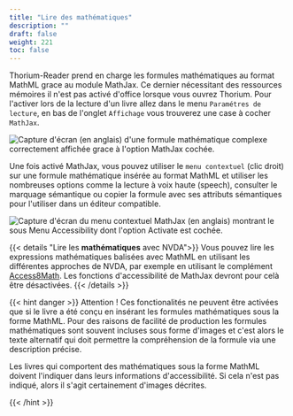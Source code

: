 ```yaml
---
title: "Lire des mathématiques"
description: ""
draft: false
weight: 221
toc: false
---
```



Thorium-Reader prend en charge les formules mathématiques au format MathML grace au module MathJax. Ce dernier nécessitant des ressources mémoires il n'est pas activé d'office lorsque vous ouvrez Thorium. 
Pour l'activer lors de la lecture d'un livre allez dans le menu `Paramétres de lecture`, en bas de l'onglet `Affichage` vous trouverez une case à cocher `MathJax`.

<img src="/thorium-reader-doc/images/local-fr/thorium-mathjax.png" alt="Capture d'écran (en anglais) d'une formule mathématique complexe correctement affichée grace à l'option MathJax cochée."/>

Une fois activé MathJax, vous pouvez utiliser le `menu contextuel` (clic droit) sur une formule mathématique insérée au format MathML et utiliser les nombreuses options comme la lecture à voix haute (speech), consulter le marquage sémantique ou copier la formule avec ses attributs sémantiques pour l'utiliser dans un éditeur compatible.

<img src="/thorium-reader-doc/images/local-fr/thorium-mathjax-menu.png" alt="Capture d'écran du menu contextuel MathJax (en anglais) montrant le sous Menu Accessibility dont l'option Activate est cochée."/>


{{< details "Lire les **mathématiques** avec NVDA">}}
Vous pouvez lire les expressions mathématiques balisées avec MathML en utilisant les différentes approches de NVDA, par exemple en utilisant le complément [Access8Math](https://addons.nvda-project.org/addons/access8math.fr.html). Les fonctions d'accessibilité de MathJax devront pour celà être désactivées. 
{{< /details >}}

{{< hint danger >}}
Attention ! 
Ces fonctionalités ne peuvent être activées que si le livre a été conçu en insérant les formules mathématiques sous la forme MathML. Pour des raisons de facilité de production les formules mathématiques sont souvent incluses sous forme d'images et c'est alors le texte alternatif qui doit permettre la compréhension de la formule via une description précise. 

Les livres qui comportent des mathématiques sous la forme MathML doivent l'indiquer dans leurs informations d'accessibilité. Si cela n'est pas indiqué, alors il s'agit certainement d'images décrites.

{{< /hint >}}